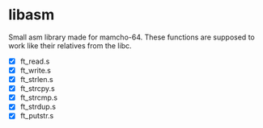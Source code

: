 # libasm

Small asm library made for mamcho-64. These functions are supposed to work like their relatives from the libc.

- [x] ft_read.s
- [x] ft_write.s
- [x] ft_strlen.s
- [x] ft_strcpy.s
- [x] ft_strcmp.s
- [x] ft_strdup.s
- [x] ft_putstr.s
